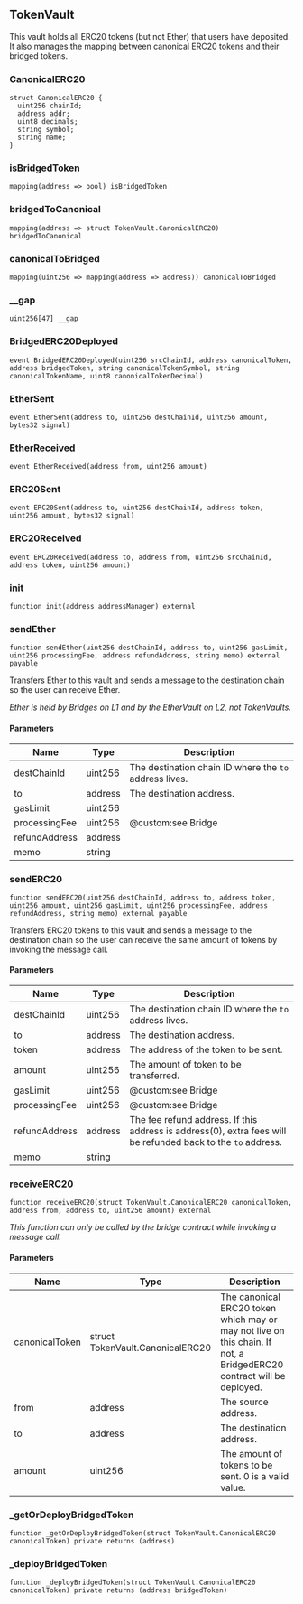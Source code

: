 ## TokenVault

This vault holds all ERC20 tokens (but not Ether) that users have deposited.
It also manages the mapping between canonical ERC20 tokens and their bridged
tokens.

### CanonicalERC20

```solidity
struct CanonicalERC20 {
  uint256 chainId;
  address addr;
  uint8 decimals;
  string symbol;
  string name;
}

```

### isBridgedToken

```solidity
mapping(address => bool) isBridgedToken
```

### bridgedToCanonical

```solidity
mapping(address => struct TokenVault.CanonicalERC20) bridgedToCanonical
```

### canonicalToBridged

```solidity
mapping(uint256 => mapping(address => address)) canonicalToBridged
```

### \_\_gap

```solidity
uint256[47] __gap
```

### BridgedERC20Deployed

```solidity
event BridgedERC20Deployed(uint256 srcChainId, address canonicalToken, address bridgedToken, string canonicalTokenSymbol, string canonicalTokenName, uint8 canonicalTokenDecimal)
```

### EtherSent

```solidity
event EtherSent(address to, uint256 destChainId, uint256 amount, bytes32 signal)
```

### EtherReceived

```solidity
event EtherReceived(address from, uint256 amount)
```

### ERC20Sent

```solidity
event ERC20Sent(address to, uint256 destChainId, address token, uint256 amount, bytes32 signal)
```

### ERC20Received

```solidity
event ERC20Received(address to, address from, uint256 srcChainId, address token, uint256 amount)
```

### init

```solidity
function init(address addressManager) external
```

### sendEther

```solidity
function sendEther(uint256 destChainId, address to, uint256 gasLimit, uint256 processingFee, address refundAddress, string memo) external payable
```

Transfers Ether to this vault and sends a message to the destination
chain so the user can receive Ether.

_Ether is held by Bridges on L1 and by the EtherVault on L2,
not TokenVaults._

#### Parameters

| Name          | Type    | Description                                            |
| ------------- | ------- | ------------------------------------------------------ |
| destChainId   | uint256 | The destination chain ID where the `to` address lives. |
| to            | address | The destination address.                               |
| gasLimit      | uint256 |                                                        |
| processingFee | uint256 | @custom:see Bridge                                     |
| refundAddress | address |                                                        |
| memo          | string  |                                                        |

### sendERC20

```solidity
function sendERC20(uint256 destChainId, address to, address token, uint256 amount, uint256 gasLimit, uint256 processingFee, address refundAddress, string memo) external payable
```

Transfers ERC20 tokens to this vault and sends a message to the
destination chain so the user can receive the same amount of tokens
by invoking the message call.

#### Parameters

| Name          | Type    | Description                                                                                                  |
| ------------- | ------- | ------------------------------------------------------------------------------------------------------------ |
| destChainId   | uint256 | The destination chain ID where the `to` address lives.                                                       |
| to            | address | The destination address.                                                                                     |
| token         | address | The address of the token to be sent.                                                                         |
| amount        | uint256 | The amount of token to be transferred.                                                                       |
| gasLimit      | uint256 | @custom:see Bridge                                                                                           |
| processingFee | uint256 | @custom:see Bridge                                                                                           |
| refundAddress | address | The fee refund address. If this address is address(0), extra fees will be refunded back to the `to` address. |
| memo          | string  |                                                                                                              |

### receiveERC20

```solidity
function receiveERC20(struct TokenVault.CanonicalERC20 canonicalToken, address from, address to, uint256 amount) external
```

_This function can only be called by the bridge contract while
invoking a message call._

#### Parameters

| Name           | Type                             | Description                                                                                                          |
| -------------- | -------------------------------- | -------------------------------------------------------------------------------------------------------------------- |
| canonicalToken | struct TokenVault.CanonicalERC20 | The canonical ERC20 token which may or may not live on this chain. If not, a BridgedERC20 contract will be deployed. |
| from           | address                          | The source address.                                                                                                  |
| to             | address                          | The destination address.                                                                                             |
| amount         | uint256                          | The amount of tokens to be sent. 0 is a valid value.                                                                 |

### \_getOrDeployBridgedToken

```solidity
function _getOrDeployBridgedToken(struct TokenVault.CanonicalERC20 canonicalToken) private returns (address)
```

### \_deployBridgedToken

```solidity
function _deployBridgedToken(struct TokenVault.CanonicalERC20 canonicalToken) private returns (address bridgedToken)
```
